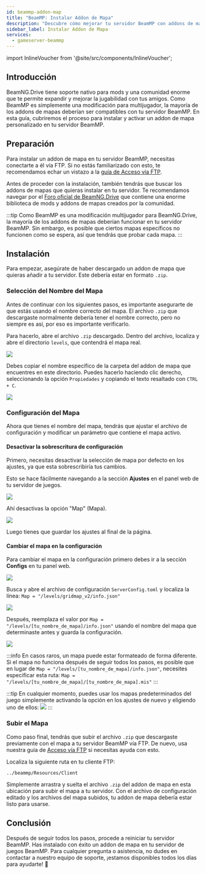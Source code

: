 ```yaml
---
id: beammp-addon-map
title: "BeamMP: Instalar Addon de Mapa"
description: "Descubre cómo mejorar tu servidor BeamMP con addons de mapas personalizados para una mejor experiencia multijugador → Aprende más ahora"
sidebar_label: Instalar Addon de Mapa
services:
  - gameserver-beammp
---
```


import InlineVoucher from '@site/src/components/InlineVoucher';

## Introducción

BeamNG.Drive tiene soporte nativo para mods y una comunidad enorme que te permite expandir y mejorar la jugabilidad con tus amigos. Como BeamMP es simplemente una modificación para multijugador, la mayoría de los addons de mapas deberían ser compatibles con tu servidor BeamMP. En esta guía, cubriremos el proceso para instalar y activar un addon de mapa personalizado en tu servidor BeamMP.

<InlineVoucher />

## Preparación

Para instalar un addon de mapa en tu servidor BeamMP, necesitas conectarte a él vía FTP. Si no estás familiarizado con esto, te recomendamos echar un vistazo a la [guía de Acceso vía FTP](gameserver-ftpaccess.md).

Antes de proceder con la instalación, también tendrás que buscar los addons de mapas que quieras instalar en tu servidor. Te recomendamos navegar por el [Foro oficial de BeamNG.Drive](https://www.beamng.com/resources/categories/terrains-levels-maps.9/) que contiene una enorme biblioteca de mods y addons de mapas creados por la comunidad.

:::tip
Como BeamMP es una modificación multijugador para BeamNG.Drive, la mayoría de los addons de mapas deberían funcionar en tu servidor BeamMP. Sin embargo, es posible que ciertos mapas específicos no funcionen como se espera, así que tendrás que probar cada mapa.
:::

## Instalación

Para empezar, asegúrate de haber descargado un addon de mapa que quieras añadir a tu servidor. Este debería estar en formato `.zip`.

### Selección del Nombre del Mapa

Antes de continuar con los siguientes pasos, es importante asegurarte de que estás usando el nombre correcto del mapa. El archivo `.zip` que descargaste normalmente debería tener el nombre correcto, pero no siempre es así, por eso es importante verificarlo.

Para hacerlo, abre el archivo `.zip` descargado. Dentro del archivo, localiza y abre el directorio `levels`, que contendrá el mapa real.

![](https://screensaver01.zap-hosting.com/index.php/s/8cGobQaKBJmexwK/preview)

Debes copiar el nombre específico de la carpeta del addon de mapa que encuentres en este directorio. Puedes hacerlo haciendo clic derecho, seleccionando la opción `Propiedades` y copiando el texto resaltado con `CTRL + C`.

![](https://screensaver01.zap-hosting.com/index.php/s/D4AnY5zbfHMgMwR/preview)

### Configuración del Mapa

Ahora que tienes el nombre del mapa, tendrás que ajustar el archivo de configuración y modificar un parámetro que contiene el mapa activo.

#### Desactivar la sobrescritura de configuración

Primero, necesitas desactivar la selección de mapa por defecto en los ajustes, ya que esta sobrescribiría tus cambios.

Esto se hace fácilmente navegando a la sección **Ajustes** en el panel web de tu servidor de juegos.

![](https://screensaver01.zap-hosting.com/index.php/s/SJ5L6APTFzyZKTC/preview)

Ahí desactivas la opción "Map" (Mapa).

![](https://screensaver01.zap-hosting.com/index.php/s/kHSybw6rw5jMaE3/preview)

Luego tienes que guardar los ajustes al final de la página.

#### Cambiar el mapa en la configuración

Para cambiar el mapa en la configuración primero debes ir a la sección **Configs** en tu panel web.

![](https://screensaver01.zap-hosting.com/index.php/s/sBj4CFQ3yKmMy8d/preview)

Busca y abre el archivo de configuración `ServerConfig.toml` y localiza la línea:
`Map = "/levels/gridmap_v2/info.json"`

![](https://screensaver01.zap-hosting.com/index.php/s/JQg3EzkszXDrGFQ/preview)

Después, reemplaza el valor por `Map = "/levels/[tu_nombre_de_mapa]/info.json"` usando el nombre del mapa que determinaste antes y guarda la configuración.

![](https://screensaver01.zap-hosting.com/index.php/s/oNKN34KTAxrSxYX/preview)

:::info
En casos raros, un mapa puede estar formateado de forma diferente. Si el mapa no funciona después de seguir todos los pasos, es posible que en lugar de `Map = "/levels/[tu_nombre_de_mapa]/info.json"`, necesites especificar esta ruta: `Map = "/levels/[tu_nombre_de_mapa]/[tu_nombre_de_mapa].mis"`
:::

:::tip
En cualquier momento, puedes usar los mapas predeterminados del juego simplemente activando la opción en los ajustes de nuevo y eligiendo uno de ellos:
![](https://screensaver01.zap-hosting.com/index.php/s/8SSceQj373GQ3sw/preview)
:::

### Subir el Mapa

Como paso final, tendrás que subir el archivo `.zip` que descargaste previamente con el mapa a tu servidor BeamMP vía FTP. De nuevo, usa nuestra guía de [Acceso vía FTP](gameserver-ftpaccess.md) si necesitas ayuda con esto.

Localiza la siguiente ruta en tu cliente FTP:
```
../beammp/Resources/Client
```

Simplemente arrastra y suelta el archivo `.zip` del addon de mapa en esta ubicación para subir el mapa a tu servidor. Con el archivo de configuración editado y los archivos del mapa subidos, tu addon de mapa debería estar listo para usarse.

## Conclusión

Después de seguir todos los pasos, procede a reiniciar tu servidor BeamMP. Has instalado con éxito un addon de mapa en tu servidor de juegos BeamMP. Para cualquier pregunta o asistencia, no dudes en contactar a nuestro equipo de soporte, ¡estamos disponibles todos los días para ayudarte! 🙂

<InlineVoucher />